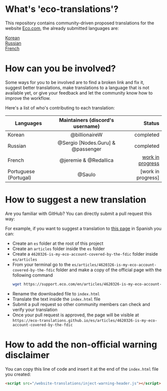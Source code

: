 # What's 'eco-translations'?

This repository contains community-driven proposed translations for the website [Eco.com](https://eco.com), the already submitted languages are:

[Korean](https://eco-community.github.io/website-translations/ko/)  
[Russian](https://eco-community.github.io/website-translations/ru/)  
[French](https://eco-community.github.io/website-translations/fr/)  


# How can you be involved?

Some ways for you to be involved are to find a broken link and fix it, suggest better translations, make translations to a language that is not available yet, or give your feedback and let the community know how to improve the workflow.

Here's a list of who's contributing to each translation:

| Languages | Maintainers (discord's username) | Status  
| ------------- |:-------------:| -----: |
Korean | @billionaireW | completed
Russian | @Sergio \[Nodes.Guru]  & @passenger | completed
French | @jeremie & @Redallica | [work in progress](https://github.com/eco-translations/eco-translations.github.io/blob/master/doc/fr/status.md)
Portuguese (Portugal) | @Saulo | [work in progress]


# How to suggest a new translation

Are you familiar with GitHub? You can directly submit a pull request this way:

For example, if you want to suggest a translation to [this page](https://support.eco.com/en/articles/4620326-is-my-eco-account-covered-by-the-fdic) in Spanish you can:

- Create an `es` folder at the root of this project
- Create an `articles` folder inside the `es` folder
- Create a `4620326-is-my-eco-account-covered-by-the-fdic` folder  inside `es/articles`
- From your terminal go to the `es/articles/4620326-is-my-eco-account-covered-by-the-fdic` folder and make a copy of the official page with the following command 
  ```bash 
  wget https://support.eco.com/en/articles/4620326-is-my-eco-account-covered-by-the-fdic
  ```
- Rename the downloaded file to `index.html`
- Translate the text inside the `index.html` file
- Submit a pull request so other community members can check and verify your translation
- Once your pull request is approved, the page will be visible at `https://eco-translations.github.io/es/articles/4620326-is-my-eco-account-covered-by-the-fdic`


# How to add the non-official warning disclaimer 

You can copy this line of code and insert it at the end of the `index.html` file you created:
```html
<script src="/website-translations/inject-warning-header.js"></script>
```

